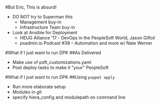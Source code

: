 <!SLIDE subsection>
#But Eric, This is absurd!
* DO NOT try to Superman this
  * Management buy-in
  * Infrastructure Team buy-in
* Look at Ansible for Deployment
  * HEUG Alliance '17 - DevOps in the PeopleSoft World, Jason Gilfoil
  * psadmin.io Podcast #38 – Automation and more w/ Nate Werner

<!SLIDE>
#What if I just want to run DPK
##As Delivered
* Make use of psft_customizations.yaml
* Post deploy tasks to make it "your" PeopleSoft

<!SLIDE>
#What if I just want to run DPK
##Using `puppet apply`
* Run more elaborate setup
* Modules in git
* specify hiera_config and modulepath on command line
